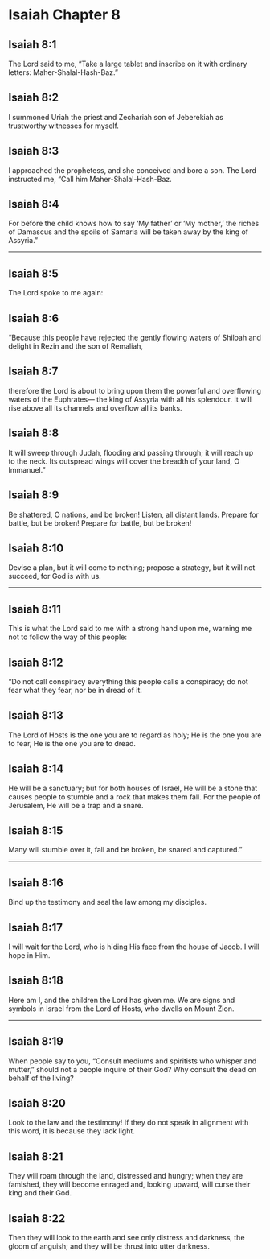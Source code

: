 # Isaiah Chapter 8

## Isaiah 8:1

The Lord said to me, “Take a large tablet and inscribe on it with ordinary letters: Maher-Shalal-Hash-Baz.”

## Isaiah 8:2

I summoned Uriah the priest and Zechariah son of Jeberekiah as trustworthy witnesses for myself.

## Isaiah 8:3

I approached the prophetess, and she conceived and bore a son. The Lord instructed me, “Call him Maher-Shalal-Hash-Baz.

## Isaiah 8:4

For before the child knows how to say ‘My father’ or ‘My mother,’ the riches of Damascus and the spoils of Samaria will be taken away by the king of Assyria.”

---

## Isaiah 8:5

The Lord spoke to me again:

## Isaiah 8:6

“Because this people have rejected the gently flowing waters of Shiloah and delight in Rezin and the son of Remaliah,

## Isaiah 8:7

therefore the Lord is about to bring upon them the powerful and overflowing waters of the Euphrates— the king of Assyria with all his splendour. It will rise above all its channels and overflow all its banks.

## Isaiah 8:8

It will sweep through Judah, flooding and passing through; it will reach up to the neck. Its outspread wings will cover the breadth of your land, O Immanuel.”

## Isaiah 8:9

Be shattered, O nations, and be broken! Listen, all distant lands. Prepare for battle, but be broken! Prepare for battle, but be broken!

## Isaiah 8:10

Devise a plan, but it will come to nothing; propose a strategy, but it will not succeed, for God is with us.

---

## Isaiah 8:11

This is what the Lord said to me with a strong hand upon me, warning me not to follow the way of this people:

## Isaiah 8:12

“Do not call conspiracy everything this people calls a conspiracy; do not fear what they fear, nor be in dread of it.

## Isaiah 8:13

The Lord of Hosts is the one you are to regard as holy; He is the one you are to fear, He is the one you are to dread.

## Isaiah 8:14

He will be a sanctuary; but for both houses of Israel, He will be a stone that causes people to stumble and a rock that makes them fall. For the people of Jerusalem, He will be a trap and a snare.

## Isaiah 8:15

Many will stumble over it, fall and be broken, be snared and captured.”

---

## Isaiah 8:16

Bind up the testimony and seal the law among my disciples.

## Isaiah 8:17

I will wait for the Lord, who is hiding His face from the house of Jacob. I will hope in Him.

## Isaiah 8:18

Here am I, and the children the Lord has given me. We are signs and symbols in Israel from the Lord of Hosts, who dwells on Mount Zion.

---

## Isaiah 8:19

When people say to you, “Consult mediums and spiritists who whisper and mutter,” should not a people inquire of their God? Why consult the dead on behalf of the living?

## Isaiah 8:20

Look to the law and the testimony! If they do not speak in alignment with this word, it is because they lack light.

## Isaiah 8:21

They will roam through the land, distressed and hungry; when they are famished, they will become enraged and, looking upward, will curse their king and their God.

## Isaiah 8:22

Then they will look to the earth and see only distress and darkness, the gloom of anguish; and they will be thrust into utter darkness.
